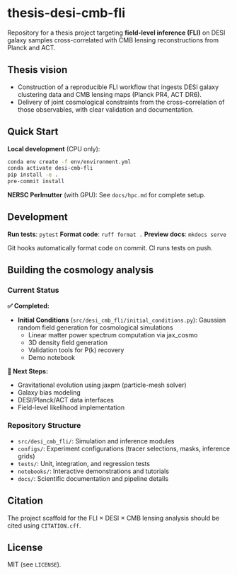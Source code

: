 # thesis-desi-cmb-fli

Repository for a thesis project targeting **field-level inference (FLI)** on DESI galaxy samples cross-correlated with CMB lensing reconstructions from Planck and ACT.

## Thesis vision
- Construction of a reproducible FLI workflow that ingests DESI galaxy
  clustering data and CMB lensing maps (Planck PR4, ACT DR6).
- Delivery of joint cosmological constraints from the cross-correlation of those
  observables, with clear validation and documentation.

## Quick Start

**Local development** (CPU only):
```bash
conda env create -f env/environment.yml
conda activate desi-cmb-fli
pip install -e .
pre-commit install
```

**NERSC Perlmutter** (with GPU): See `docs/hpc.md` for complete setup.

## Development

**Run tests**: `pytest`
**Format code**: `ruff format .`
**Preview docs**: `mkdocs serve`

Git hooks automatically format code on commit. CI runs tests on push.

## Building the cosmology analysis

### Current Status

**✅ Completed:**
- **Initial Conditions** (`src/desi_cmb_fli/initial_conditions.py`): Gaussian random field generation for cosmological simulations
  - Linear matter power spectrum computation via jax_cosmo
  - 3D density field generation
  - Validation tools for P(k) recovery
  - Demo notebook

**🚧 Next Steps:**
- Gravitational evolution using jaxpm (particle-mesh solver)
- Galaxy bias modeling
- DESI/Planck/ACT data interfaces
- Field-level likelihood implementation

### Repository Structure
- `src/desi_cmb_fli/`: Simulation and inference modules
- `configs/`: Experiment configurations (tracer selections, masks, inference grids)
- `tests/`: Unit, integration, and regression tests
- `notebooks/`: Interactive demonstrations and tutorials
- `docs/`: Scientific documentation and pipeline details

## Citation
The project scaffold for the FLI × DESI × CMB lensing analysis should be cited
using `CITATION.cff`.

## License
MIT (see `LICENSE`).
